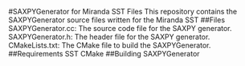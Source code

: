 #SAXPYGenerator for Miranda SST Files
This repository contains the SAXPYGenerator source files written for the Miranda SST
##Files
SAXPYGenerator.cc: The source code file for the SAXPY generator.
SAXPYGenerator.h: The header file for the SAXPY generator.
CMakeLists.txt: The CMake file to build the SAXPYGenerator.
##Requirements
SST
CMake
##Building SAXPYGenerator
